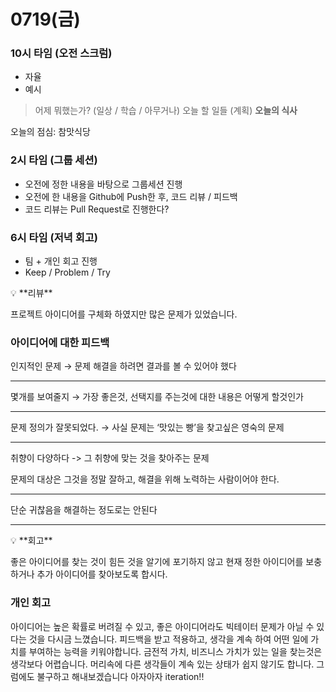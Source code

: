 # 0719(금)

### 10시 타임 (오전 스크럼)

- 자율
- 예시

> 어제 뭐했는가? (일상 / 학습 / 아무거나)
오늘 할 일들 (계획)
**오늘의 식사**
> 

오늘의 점심: 참맛식당

### 2시 타임 (그룹 세션)

- 오전에 정한 내용을 바탕으로 그룹세션 진행
- 오전에 한 내용을 Github에 Push한 후, 코드 리뷰 / 피드백
- 코드 리뷰는 Pull Request로 진행한다?

### 6시 타임 (저녁 회고)

- 팀 + 개인 회고 진행
- Keep / Problem / Try

<aside>
💡 **리뷰**

</aside>

프로젝트 아이디어를 구체화 하였지만 많은 문제가 있었습니다.

### 아이디어에 대한 피드백

인지적인 문제 → 문제 해결을 하려면 결과를 볼 수 있어야 했다

---

몇개를 보여줄지 → 가장 좋은것, 선택지를 주는것에 대한 내용은 어떻게 할것인가

---

문제 정의가 잘못되었다. → 사실 문제는 ‘맛있는 빵’을 찾고싶은 영숙의 문제

---

취향이 다양하다 -> 그 취향에 맞는 것을 찾아주는 문제

문제의 대상은 그것을 정말 잘하고, 해결을 위해 노력하는 사람이어야 한다.

---

단순 귀찮음을 해결하는 정도로는 안된다

---

<aside>
💡 **회고**

</aside>

좋은 아이디어를 찾는 것이 힘든 것을 알기에 포기하지 않고 현재 정한 아이디어를 보충하거나 추가 아이디어를 찾아보도록 합시다.

### 개인 회고
아이디어는 높은 확률로 버려질 수 있고, 좋은 아이디어라도 빅테이터 문제가 아닐 수 있다는 것을 다시금 느꼈습니다. 피드백을 받고 적용하고, 생각을 계속 하여 어떤 일에 가치를 부여하는 능력을 키워야합니다.
금전적 가치, 비즈니스 가치가 있는 일을 찾는것은 생각보다 어렵습니다. 머리속에 다른 생각들이 계속 있는 상태가 쉽지 않기도 합니다. 그럼에도 불구하고 해내보겠습니다 아자아자 iteration!!